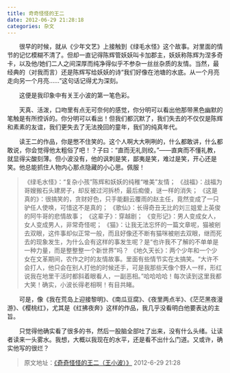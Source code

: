 ```yaml
---
title: 奇奇怪怪的王二 
date: 2012-06-29 21:28:18
categories: 杂文 
---
```

&emsp;&emsp;很早的时候，就从《少年文艺》上接触到《绿毛水怪》这个故事。对里面的情节的记忆模糊不清了。但却一直记得陈辉管妖妖叫卡加郡主，妖妖称陈辉为涅多奇卡，以及他/她们二人之间深厚而纯净得似乎不参杂一丝丝杂质的友情。当然，最经典的（对我而言）还是陈辉写给妖妖的诗“我们好像在池塘的水底。从一个月亮走向另一个月亮……”这句话记得尤为深刻。 

&emsp;&emsp;这便是我印象中有关王小波的第一笔色彩。

&emsp;&emsp;天真、活泼，口吻里有点无可奈何的感觉，你分明可以看出他那带黑色幽默的笔触是有所控诉的。你分明可以看出！但我们都沉默了，我们失去的不仅仅是陈辉和素素的友谊，我们更失去了无法挽回的童年，我们的纯真年代。

&emsp;&emsp;读王二的作品，你是憋不住笑的。这个人啊大大咧咧的，什么都敢讲，什么都敢说，你会觉得他太粗俗了吧！？子曰：“直而无礼则绞。”——直爽而不懂礼教，就显得尖酸刻薄。但小波没有，他的讽刺是笑，鄙夷是笑，难过是笑，开心还是笑。他总能抓住人物内心那点隐藏的小心思。佩服！
    
> 《绿毛水怪》：“复杂小孩”陈辉和妖妖的纯稚“唯美”友情；
> 《战福》：战福为哥嫂搬石头建房子，却反被过河拆桥，最后痴傻，谜一样的消失；
> 《这是真的》：很搞笑的，贪财好色，只手能翻云覆雨的赵主任，竟然变成了一只驴任人使唤，可惜这不是真的；
> 《歌仙》：长得奇丑无比的刘三姐爱上英俊的阿牛哥的悲情故事；
> 《这辈子》：穿越剧；
> 《变形记》：男人变成女人，女人变成男人，非常奇怪呢；
> 《猫》：让我无法忘怀的一篇文章呢，猫被剜去双眼，这件事却似正常一般，而且好像还不断有猫咪被剜去双眼，继而死去的现象发生，为什么会有这样的事发生呢？是“也许我不了解的不单单是一种力量，而是整整整一个新世界”吗？
> 《地久天长》：两个少年和一个少女在文革期间，农作之时的友情故事。里面有些情节实在太搞笑。“大许不会打人，他只会在别人打他的时候还手，可是我那些天像个野人一样，形红说我在地里干活时都斜着眼看人，一副恶相。”哈哈哈哈！每次读到这里我都大笑！确实，小波长得老相啊！有目共睹。

&emsp;&emsp;可是，像《我在荒岛上迎接黎明》、《南瓜豆腐》、《夜里两点半》、《茫茫黑夜漫游》、《樱桃红》，尤其是《红拂夜奔》这样的作品，我几乎没看明白他要表达的主旨。

&emsp;&emsp;只觉得他确实看了很多的书，然后一股脑全部吐了出来，没有什么头绪。让读者读来一头雾水。我想，大概以我现在的水平，还是看不出什么门道。又或许，确实他写的很烂？

> 原文地址：[《奇奇怪怪的王二（王小波）》](https://user.qzone.qq.com/2269681280/blog/1340976506) 2012-6-29 21:28
